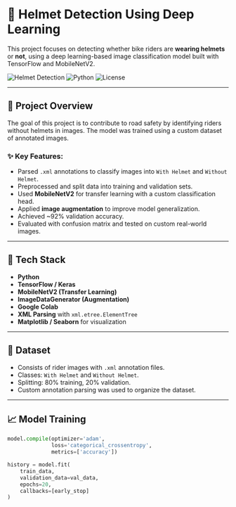 # 🧠 Helmet Detection Using Deep Learning

This project focuses on detecting whether bike riders are **wearing helmets** or **not**, using a deep learning-based image classification model built with TensorFlow and MobileNetV2.

![Helmet Detection](https://img.shields.io/badge/model-MobileNetV2-brightgreen) ![Python](https://img.shields.io/badge/python-3.9-blue) ![License](https://img.shields.io/badge/license-MIT-blue)

---

## 📌 Project Overview

The goal of this project is to contribute to road safety by identifying riders without helmets in images. The model was trained using a custom dataset of annotated images.

### ✨ Key Features:
- Parsed `.xml` annotations to classify images into `With Helmet` and `Without Helmet`.
- Preprocessed and split data into training and validation sets.
- Used **MobileNetV2** for transfer learning with a custom classification head.
- Applied **image augmentation** to improve model generalization.
- Achieved ~92% validation accuracy.
- Evaluated with confusion matrix and tested on custom real-world images.

---

## 🧰 Tech Stack

- **Python**
- **TensorFlow / Keras**
- **MobileNetV2 (Transfer Learning)**
- **ImageDataGenerator (Augmentation)**
- **Google Colab**
- **XML Parsing** with `xml.etree.ElementTree`
- **Matplotlib / Seaborn** for visualization

---

## 📂 Dataset

- Consists of rider images with `.xml` annotation files.
- Classes: `With Helmet` and `Without Helmet`.
- Splitting: 80% training, 20% validation.
- Custom annotation parsing was used to organize the dataset.

---

## 📈 Model Training

```python
model.compile(optimizer='adam',
              loss='categorical_crossentropy',
              metrics=['accuracy'])

history = model.fit(
    train_data,
    validation_data=val_data,
    epochs=20,
    callbacks=[early_stop]
)
